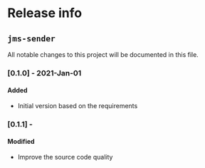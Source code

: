 # Release info
## `jms-sender`

All notable changes to this project will be documented in this file.

### [0.1.0] - 2021-Jan-01
#### Added
- Initial version based on the requirements

### [0.1.1] -
#### Modified
- Improve the source code quality
